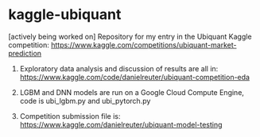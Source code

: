 # kaggle-ubiquant
[actively being worked on] Repository for my entry in the Ubiquant Kaggle competition: https://www.kaggle.com/competitions/ubiquant-market-prediction


1) Exploratory data analysis and discussion of results are all in:  https://www.kaggle.com/code/danielreuter/ubiquant-competition-eda

2) LGBM and DNN models are run on a Google Cloud Compute Engine, code is ubi_lgbm.py and ubi_pytorch.py

3) Competition submission file is: https://www.kaggle.com/danielreuter/ubiquant-model-testing

